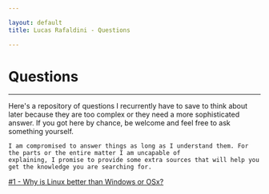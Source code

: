 ```yaml
---

layout: default
title: Lucas Rafaldini - Questions

---
```


<h1>Questions</h1>
<hr>
<p>
    Here's a repository of questions I recurrently have to save to think about later because they are too complex or
	they need a more sophisticated answer. If you got here by chance, be welcome and feel free to ask something yourself.

	I am compromised to answer things as long as I understand them. For the parts or the entire matter I am uncapable of
	explaining, I promise to provide some extra sources that will help you get the knowledge you are searching for.
</p>
<p>
<a href="/questions/1/"> #1 - Why is Linux better than Windows or OSx?</a>
</p>



<script>
	// Let's make something nice here in the future, ok?
</script>
